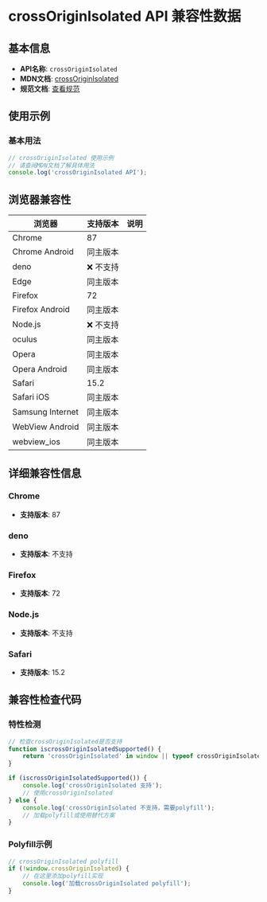 # crossOriginIsolated API 兼容性数据

## 基本信息

- **API名称**: `crossOriginIsolated`
- **MDN文档**: [crossOriginIsolated](https://developer.mozilla.org/docs/Web/API/Window/crossOriginIsolated)
- **规范文档**: [查看规范](https://html.spec.whatwg.org/multipage/webappapis.html#dom-crossoriginisolated-dev)

## 使用示例

### 基本用法

```javascript
// crossOriginIsolated 使用示例
// 请查阅MDN文档了解具体用法
console.log('crossOriginIsolated API');
```

## 浏览器兼容性

| 浏览器 | 支持版本 | 说明 |
|--------|----------|------|
| Chrome | 87 |  |
| Chrome Android | 同主版本 |  |
| deno | ❌ 不支持 |  |
| Edge | 同主版本 |  |
| Firefox | 72 |  |
| Firefox Android | 同主版本 |  |
| Node.js | ❌ 不支持 |  |
| oculus | 同主版本 |  |
| Opera | 同主版本 |  |
| Opera Android | 同主版本 |  |
| Safari | 15.2 |  |
| Safari iOS | 同主版本 |  |
| Samsung Internet | 同主版本 |  |
| WebView Android | 同主版本 |  |
| webview_ios | 同主版本 |  |

## 详细兼容性信息

### Chrome

- **支持版本**: 87

### deno

- **支持版本**: 不支持

### Firefox

- **支持版本**: 72

### Node.js

- **支持版本**: 不支持

### Safari

- **支持版本**: 15.2

## 兼容性检查代码

### 特性检测

```javascript
// 检查crossOriginIsolated是否支持
function iscrossOriginIsolatedSupported() {
    return 'crossOriginIsolated' in window || typeof crossOriginIsolated !== 'undefined';
}

if (iscrossOriginIsolatedSupported()) {
    console.log('crossOriginIsolated 支持');
    // 使用crossOriginIsolated
} else {
    console.log('crossOriginIsolated 不支持，需要polyfill');
    // 加载polyfill或使用替代方案
}
```

### Polyfill示例

```javascript
// crossOriginIsolated polyfill
if (!window.crossOriginIsolated) {
    // 在这里添加polyfill实现
    console.log('加载crossOriginIsolated polyfill');
}
```

